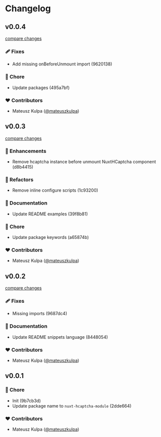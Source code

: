 # Changelog


## v0.0.4

[compare changes](https://undefined/undefined/compare/v0.0.3...v0.0.4)


### 🩹 Fixes

  - Add missing onBeforeUnmount import (9620138)

### 🏡 Chore

  - Update packages (495a7bf)

### ❤️  Contributors

- Mateusz Kulpa ([@mateuszkulpa](http://github.com/mateuszkulpa))

## v0.0.3

[compare changes](https://undefined/undefined/compare/v0.0.2...v0.0.3)


### 🚀 Enhancements

  - Remove hcaptcha instance before unmount NuxtHCaptcha component (d8b4415)

### 💅 Refactors

  - Remove inline configure scripts (1c93200)

### 📖 Documentation

  - Update README examples (39f8b81)

### 🏡 Chore

  - Update package keywords (a65874b)

### ❤️  Contributors

- Mateusz Kulpa ([@mateuszkulpa](http://github.com/mateuszkulpa))

## v0.0.2

[compare changes](https://undefined/undefined/compare/v0.0.1...v0.0.2)


### 🩹 Fixes

  - Missing imports (9687dc4)

### 📖 Documentation

  - Update README snippets language (8448054)

### ❤️  Contributors

- Mateusz Kulpa ([@mateuszkulpa](http://github.com/mateuszkulpa))

## v0.0.1


### 🏡 Chore

  - Init (9b7cb3d)
  - Update package name to `nuxt-hcaptcha-module` (2dde664)

### ❤️  Contributors

- Mateusz Kulpa ([@mateuszkulpa](http://github.com/mateuszkulpa))

